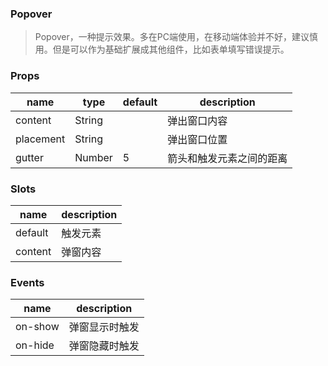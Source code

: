 ### Popover

> Popover，一种提示效果。多在PC端使用，在移动端体验并不好，建议慎用。但是可以作为基础扩展成其他组件，比如表单填写错误提示。

### Props

|name|type|default|description|
|----|----|-------|-----------|
|content|String||弹出窗口内容|
|placement|String||弹出窗口位置|
|gutter|Number|5|箭头和触发元素之间的距离|

### Slots
|name|description|
|----|-----------|
|default|触发元素|
|content|弹窗内容|

### Events

|name|description|
|----|-----------|
|on-show|弹窗显示时触发|
|on-hide|弹窗隐藏时触发|

